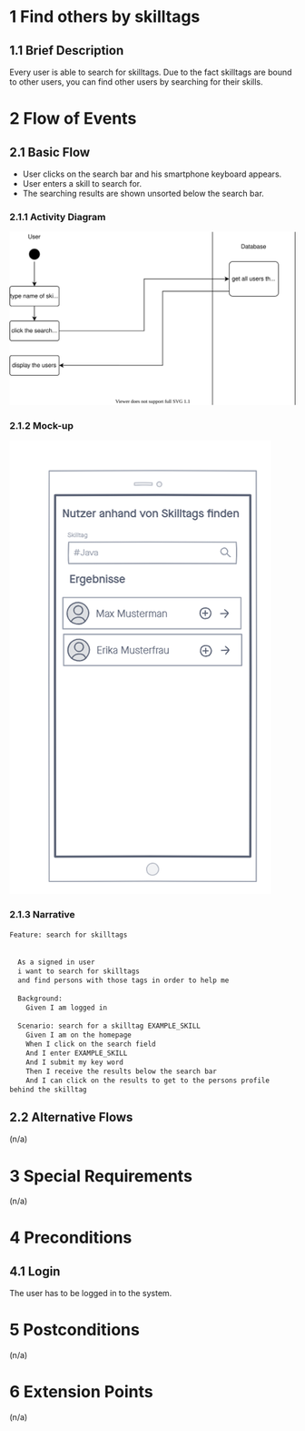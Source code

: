 # 1 Find others by skilltags

## 1.1 Brief Description

Every user is able to search for skilltags. Due to the fact skilltags are bound to other users, you can find other users by searching for their skills.

# 2 Flow of Events

## 2.1 Basic Flow

- User clicks on the search bar and his smartphone keyboard appears.
- User enters a skill to search for.
- The searching results are shown unsorted below the search bar.

### 2.1.1 Activity Diagram

![Organization Application Activity Diagram](ActivityDiagrams/findUser.svg)

### 2.1.2 Mock-up

![Create Operation Form Wireframe](Wireframe/searchBySkilltag.png)

### 2.1.3 Narrative

```gherkin
Feature: search for skilltags


  As a signed in user
  i want to search for skilltags
  and find persons with those tags in order to help me

  Background:
    Given I am logged in

  Scenario: search for a skilltag EXAMPLE_SKILL
    Given I am on the homepage
    When I click on the search field
    And I enter EXAMPLE_SKILL
    And I submit my key word
    Then I receive the results below the search bar
    And I can click on the results to get to the persons profile behind the skilltag
```

## 2.2 Alternative Flows

(n/a)

# 3 Special Requirements

(n/a)

# 4 Preconditions

## 4.1 Login

The user has to be logged in to the system.

# 5 Postconditions

(n/a)

# 6 Extension Points

(n/a)
